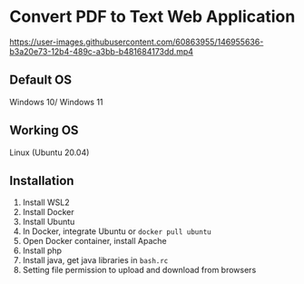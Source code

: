 # Convert PDF to Text Web Application
https://user-images.githubusercontent.com/60863955/146955636-b3a20e73-12b4-489c-a3bb-b481684173dd.mp4

## Default OS
Windows 10/ Windows 11

## Working OS
Linux (Ubuntu 20.04)

## Installation
1. Install WSL2
2. Install Docker
3. Install Ubuntu
4. In Docker, integrate Ubuntu or `docker pull ubuntu`
5. Open Docker container, install Apache
6. Install php
7. Install java, get java libraries in `bash.rc`
8. Setting file permission to upload and download from browsers
